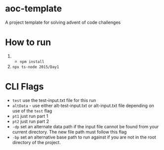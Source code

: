 # aoc-template

A project template for solving advent of code challenges

# How to run

1.  - `npm install`
2.  `npx ts-node 2015/Day1`

# CLI Flags

- `test` use the test-input.txt file for this run
- `altData` - use either alt-test-input.txt or alt-input.txt file depending on use of the `test` flag
- `pt1` just run part 1
- `pt2` just run part 2
- `-dp` set an alternate data path if the input file cannot be found from your current directory. The new file path must follow this flag
- `-bp` set an alternative base path to run against if you are not in the root directory of the project.
